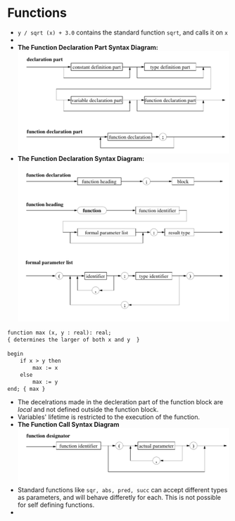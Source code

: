 # Functions

* `y / sqrt (x) + 3.0` contains the standard function `sqrt`, and calls it on `x`
*
* **The Function Declaration Part Syntax Diagram:**
![The Function Declaration Part Syntax Diagram](../img/syntaxdiagram-pascal-function-decleration-part.png)
* **The Function Declaration Syntax Diagram:**
![The Function Declaration Syntax Diagram](../img/syntaxdiagram-pascal-function-decleration.png)

````
function max (x, y : real): real;
{ determines the larger of both x and y  }

begin
    if x > y then
        max := x
    else
        max := y
end; { max }
````

* The decelrations made in the decleration part of the function block are *local* and not defined outside the function block.
* Variables' lifetime is restricted to the execution of the function.
* **The Function Call Syntax Diagram**
![The Function Call Syntax Diagram](../img/syntaxdiagram-pascal-function-designator.png)
* Standard functions like `sqr, abs, pred, succ` can accept different types as parameters, and will behave differetly for each. This is not possible for self defining functions.
* 
